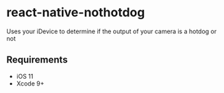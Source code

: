 # react-native-nothotdog

Uses your iDevice to determine if the output of your camera is a hotdog or not

## Requirements

- iOS 11
- Xcode 9+
